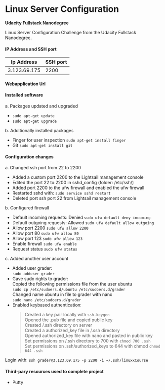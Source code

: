 # Linux Server Configuration
**Udacity Fullstack Nanodegree**

Linux Server Configuration Challenge from the Udacity Fullstack Nanodegree.

#### IP Address and SSH port 

 | Ip Address  | SSH port |
 |------------ |----------|
 |3.123.69.175 | 2200     |

#### Webapplication Url 


#### Installed software

a. Packages updated and upgraded

 - `sudo apt-get update`
 - `sudo apt-get upgrade`
  

  b. Additionally installed packages 
  
 -  Finger for user inspection
    `sudo apt-get install finger`
-   Git 
    `sudo apt-get install git`
 
#### Configuration changes 

 a. Changed ssh port from 22 to 2200
    
- Added a custom port 2200 to the Lightsail management console 
- Edited the port 22 to 2200 in sshd_config (folder: /etc/ssh/)
- Added port 2200 to the ufw firewall and enabled the ufw firewall 
- Restarted sshd with: `sudo service sshd restart`
- Deleted port ssh port 22 from Lightsail management console
    
b. Configured firewall 

- Default incoming requests: Denied 
    `sudo ufw default deny incoming`
- Default outgoing requests: Allowed
    `sudo ufw default allow outgoing`
- Allow port 2200 
    `sudo ufw allow 2200`
- Allow port 80 
     `sudo ufw allow 80`
- Allow port 123
    `sudo ufw allow 123`
- Enable firewall
    `sudo ufw enable`
- Request status
    `sudo ufw status`
  
c. Added another user account 

- Added user grader:  
    `sudo adduser grader`  
- Gave sudo rights to grader:  
Copied the following permissions file from the user ubuntu  
`sudo cp /etc/sudoers.d/ubuntu /etc/sudoers.d/grader`  
Changed name ubuntu in file to grader with nano  
`sudo nano /etc/sudoers.d/grader`  
- Enabled keybased authentication:
   > Created a key pair locally with `ssh-keygen`  
    Opened the .pub file and copied public key  
    Created /.ssh directory on server  
    Created a authorized_key file in /.ssh directory   
    Opened authorized_key file with nano and pasted in public key     
    Set permissions on /.ssh directory to 700 with `chmod 700 .ssh`  
    Set permissions on .ssh/authorized_keys to 644 with chmod `chmod 644 .ssh`  

Login with: 
`ssh grader@3.123.69.175 -p 2200 -i ~/.ssh/linuxxCourse`  

#### Third-pary resources used to complete project

- Putty






















